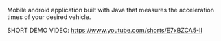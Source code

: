 Mobile android application built with Java that measures the acceleration times of your desired vehicle.

SHORT DEMO VIDEO: https://www.youtube.com/shorts/E7xBZCA5-II
